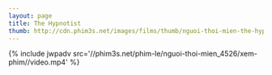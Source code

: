 ```yaml
---
layout: page
title: The Hypnotist
thumb: http://cdn.phim3s.net/images/films/thumb/nguoi-thoi-mien-the-hypnotist-2012.jpg
---
```

{% include jwpadv src='//phim3s.net/phim-le/nguoi-thoi-mien_4526/xem-phim//video.mp4' %}